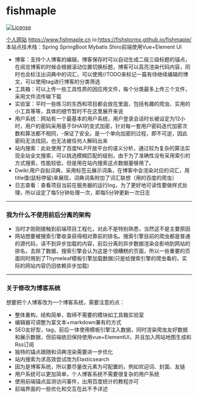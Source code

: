 # fishmaple
[![License](https://img.shields.io/badge/license-MIT-db5149.svg)](https://github.com/fishstormX/fishmaple/blob/master/LICENSE)

[个人网站](https://www.fishmaple.cn) https://www.fishmaple.cn
io:https://fishstormx.github.io/fishmaple/
本站点技术栈：Spring SpringBoot Mybatis Shiro前端使用Vue+Element UI

- 博客：支持个人博客的编辑，博客保存时可以自动生成二级三级标题的锚点，在阅览博客的时候会根据滚动位置切换标题，博客可以高亮渲染代码内容，同时也会标注出词典中的词汇，可以使用//TODO来标记一篇有待继续编辑的博文，可以使用tag进行博客的分类筛选
- 工具箱：可以上传一些工具性质的因应用文件，每个分类最多上传三个文件，采用文件流传输下载
- 实验室：平时一些练习的东西和项目都会放在里面，包括有趣的爬虫、实用的小工具等等，具体的细节暂时不在这里展开来说
- 用户系统：网站有一个最基本的用户系统，用户登录会话时长被设定为12小时，用户的密码采用基于SHA1的变式加密，针对每一套用户密码迭代加密次数和算法都不相同，-保证了安全。是一个单向加密的过程，即不可逆，因此密码无法找回，也无法被任何人解码出来
- 站内搜索：此处使用了百度NLP开放平台的语义分析，通过较为复杂的算法实现全站全文搜索，可以挑选模糊匹配的级别，由于为了准确性没有采用索引的方式搜索，性能较低，但是用在站内搜索这点数据量够用了。
- Dwiki:用户自拟词典，采用标签云展示词条，在博客中会渲染对应的词汇，用title值(鼠标停留)来展现，词典词条附加了词汇联想（用的百度的爬虫）
- 日志查看：查看项目当前在服务器的运行log，为了更好地可读性要做样式处理，所以设定了每5分钟处理一次，即每5分钟更新一次日志


---

### 我为什么不使用前后分离的架构
- 当时才刚刚接触到前端项目工程化，对此不是特别熟悉，当然这不是主要原因
- 网站想要被搜索引擎收录获得相对靠前的排名。搜索引擎目前的爬虫都是普通的源代码，读不到异步加载的内容，前后分离的异步数据渲染会影响到网站的排名，去除了数据，搜索引擎会认为这是个很糟糕的页面，所以一些重要的页面同时用到了Thymeleaf模板引擎加载数据(只是给搜索引擎的爬虫看的，实际的网站内容仍旧依赖异步加载)


---

### 关于修改为博客系统
  想要把个人博客改为一个博客系统，需要注意的点：
- 整体重构，结构简单，取缔不需要的模块如工具箱实验室
- 编辑器可调整为富文本+markdown兼有的方式
- SEO友好型，tag，前后一体使用模板引擎注入数据，同时渲染爬虫友好数据和展示数据，但前端依旧保持使用vue+ElementUI，并且加入网站地图生成和Rss订阅
- 独特的锚点跟随和词典渲染需要进一步优化
- 站内搜索为求高效尝试改为Elasticsearch
- 因为是博客系统，所以要尽量改元素为可配置的，例如欢迎词、封面、友链
- 用户系统可以更加简单，个人博客系统不需要很复杂的用户系统
- 使用前端锚点监测访问事件，出用百度统计的教程亦可
- 前端界面的一些优化和交互在此不予详述
 
